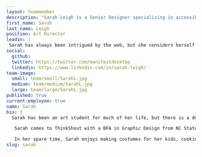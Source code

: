 ```yaml
---
layout: teammember
description: "Sarah Leigh is a Senior Designer specializing in accessible user experience at ThinkShout, a full service digital agency and B-Corp that specializes in nonprofit tech, digital strategy, website development, accessible design, and brand work."
first_name: Sarah
last_name: Leigh
position: Art Director
leadin: |
 Sarah has always been intrigued by the web, but she considers herself an art student, first and foremost.
social:
  github:
  twitter: https://twitter.com/manifestdesktop
  linkedin: https://www.linkedin.com/in/sarah-leigh/
team-image:
  small: team/small/SarahL.jpg
  medium: team/medium/SarahL.jpg
  large: team/large/SarahL.jpg
published: true
current-employee: true
name: Sarah
bio: |
  Sarah has been an art student for much of her life, but there is a definite distinction between art and design. To put it in her own words, "design needs to communicate." She finds the union of visual and written communication in graphic design to be a powerful force. It's a mindset we welcome here at ThinkShout, where the work of mission-driven organizations needs to be conveyed to potential supporters in a succinct but evocative manner.

   Sarah comes to ThinkShout with a BFA in Graphic Design from NC State University. It was there that she got into typography, and has been a self-proclaimed design nerd ever since! She has been designing professionally since 2008, most recently in the healthcare field. Not only does she bring a passion for design to ThinkShout, but Sarah was publishing web pages as early as age 9. If that doesn't impress you, perhaps the fact that she drove and camped across the country solo will?

   In her spare time, Sarah enjoys making costumes for her kids, cooking, vintage store digging, and making mixtapes for her friends (and coworkers!)
slug: sarah
---
```

